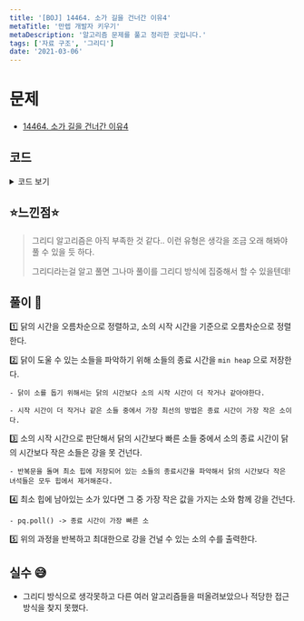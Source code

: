```yaml
---
title: '[BOJ] 14464. 소가 길을 건너간 이유4'
metaTitle: '만렙 개발자 키우기'
metaDescription: '알고리즘 문제를 풀고 정리한 곳입니다.'
tags: ['자료 구조', '그리디']
date: '2021-03-06'
---
```


# 문제

- [14464. 소가 길을 건너간 이유4](https://www.acmicpc.net/problem/14464)

## 코드

<details><summary> 코드 보기 </summary>

```java
import java.io.BufferedReader;
import java.io.IOException;
import java.io.InputStreamReader;
import java.util.Arrays;
import java.util.PriorityQueue;
import java.util.StringTokenizer;

class Cow{
    int s, e;

    public Cow(int s, int e) {
        this.s = s;
        this.e = e;
    }
}

public class Q14464 {
    static int c, n;

    public static void main(String[] args) throws IOException {
        BufferedReader br = new BufferedReader(new InputStreamReader(System.in));
        StringTokenizer st = new StringTokenizer(br.readLine());
        c = stoi(st.nextToken());
        n = stoi(st.nextToken());

        int chickens[] = new int[c];
        Cow cows[] = new Cow[n];

        for (int i = 0; i < c; i++)
            chickens[i] = stoi(br.readLine());

        for (int i = 0; i < n; i++) {
            st = new StringTokenizer(br.readLine());
            Cow cow = new Cow(stoi(st.nextToken()), stoi(st.nextToken()));
            cows[i] = cow;
        }

        Arrays.sort(chickens);
        Arrays.sort(cows, (a, b) -> (a.s - b.s));

        solution(chickens, cows);
    }

    private static void solution(int[] chickens, Cow[] cows) {
        PriorityQueue<Integer> pq = new PriorityQueue<>();
        int cnt = 0;
        int cowIdx = 0;
        for (int i = 0; i < c; i++) {
            int time = chickens[i];
            while(cowIdx < n && cows[cowIdx].s <= time)
                pq.add(cows[cowIdx++].e);

            while(!pq.isEmpty() && pq.peek() < time)
                pq.poll();

            if(!pq.isEmpty()){
                pq.poll();
                cnt += 1;
            }
        }
        System.out.println(cnt);
    }

    private static int stoi(String str) {
        return Integer.parseInt(str);
    }
}
```

</details>

## ⭐️느낀점⭐️

> 그리디 알고리즘은 아직 부족한 것 같다.. 이런 유형은 생각을 조금 오래 해봐야 풀 수 있을 듯 하다.
>
> 그리디라는걸 알고 풀면 그나마 풀이를 그리디 방식에 집중해서 할 수 있을텐데!

## 풀이 📣

1️⃣ 닭의 시간을 오름차순으로 정렬하고, 소의 시작 시간을 기준으로 오름차순으로 정렬한다.

2️⃣ 닭이 도울 수 있는 소들을 파악하기 위해 소들의 종료 시간을 `min heap` 으로 저장한다.

    - 닭이 소를 돕기 위해서는 닭의 시간보다 소의 시작 시간이 더 작거나 같아야한다.

    - 시작 시간이 더 작거나 같은 소들 중에서 가장 최선의 방법은 종료 시간이 가장 작은 소이다.

3️⃣ 소의 시작 시간으로 판단해서 닭의 시간보다 빠른 소들 중에서 소의 종료 시간이 닭의 시간보다 작은 소들은 강을 못 건넌다.

    - 반복문을 돌며 최소 힙에 저장되어 있는 소들의 종료시간을 파악해서 닭의 시간보다 작은 녀석들은 모두 힙에서 제거해준다.

4️⃣ 최소 힙에 남아있는 소가 있다면 그 중 가장 작은 값을 가지는 소와 함께 강을 건넌다.

    - pq.poll() -> 종료 시간이 가장 빠른 소

5️⃣ 위의 과정을 반복하고 최대한으로 강을 건널 수 있는 소의 수를 출력한다.

## 실수 😅

- 그리디 방식으로 생각못하고 다른 여러 알고리즘들을 떠올려보았으나 적당한 접근방식을 찾지 못했다.
